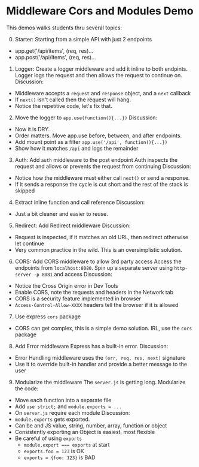 Middleware Cors and Modules Demo
============================

This demos walks students thru several topics:

0) Starter: Starting from a simple API with just 2 endpoints
- app.get('/api/items', (req, res)...
- app.post('/api/items', (req, res)...

1) Logger: Create a logger middleware and add it inline to both endpints.
Logger logs the request and then allows the request to continue on.
Discussion:
- Middleware accepts a `request` and `response` object, and a `next` callback
- If `next()` isn't called then the request will hang.
- Notice the repetitive code, let's fix that.

2) Move the logger to `app.use(function(){...})`
Discussion:
- Now it is DRY.
- Order matters. Move app.use before, between, and after endpoints.
- Add mount point as a filter `app.use('/api', function(){...})`
- Show how it matches `/api` and logs the remainder
 
3) Auth: Add `auth` middleware to the post endpoint
Auth inspects the request and allows or prevents the request from continuing
Discussion:
- Notice how the middleware must either call `next()` or send a response.
- If it sends a response the cycle is cut short and the rest of the stack is skipped

4) Extract inline function and call reference
Discussion:
- Just a bit cleaner and easier to reuse.

5) Redirect: Add Redirect middleware
Discussion:
- Request is inspected, if it matches an old URL, then redirect otherwise let continue
- Very common practice in the wild. This is an oversimplistic solution.

6) CORS: Add CORS middleware to allow 3rd party access
Access the endpoints from `localhost:8080`.
Spin up a separate server using `http-server -p 8081` and access
Discussion:
- Notice the Cross Origin error in Dev Tools
- Enable CORS, note the requests and headers in the Network tab
- CORS is a security feature implemented in browser
- `Access-Control-Allow-XXXX` headers tell the browser if it is allowed

7) Use express `cors` package
- CORS can get complex, this is a simple demo solution. IRL, use the `cors` package

8) Add Error middleware
Express has a built-in error. 
Discussion:
- Error Handling middleware uses the `(err, req, res, next)` signature
- Use it to override built-in handler and provide a better message to the user

9) Modularize the middleware
The `server.js` is getting long. Modularize the code:
- Move each function into a separate file
- Add `use strict;` and `module.exports = ...` 
- On `server.js` require each module
Discussion:
- `module.exports` gets exported.
- Can be and JS value, string, number, array, function or object
- Consistently exporting an Object is easiest, most flexible
- Be careful of using `exports`
  - `module.export === exports` at start
  - `exports.foo = 123` is OK
  - `exports = {foo: 123}` is BAD